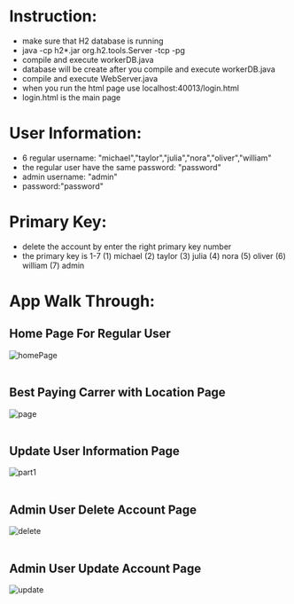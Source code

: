 # Instruction:
- make sure that H2 database is running   
- java -cp h2*.jar org.h2.tools.Server -tcp -pg
- compile and execute workerDB.java
- database will be create after you compile and execute workerDB.java
- compile and execute WebServer.java 
- when you run the html page use localhost:40013/login.html 
- login.html is the main page

# User Information: 
- 6 regular username: "michael","taylor","julia","nora","oliver","william"
- the regular user have the same password: "password"
- admin username: "admin" 
- password:"password" 

# Primary Key:
- delete the account by enter the right primary key number
- the primary key is 1-7
(1) michael
(2) taylor
(3) julia
(4) nora
(5) oliver
(6) william
(7) admin


# App Walk Through:
## Home Page For Regular User
![homePage](https://github.com/user-attachments/assets/0d473f4d-d2c3-46ff-a88e-450b123827e4)
<br>
<br>




## Best Paying Carrer with Location Page
![page](https://github.com/user-attachments/assets/7c591ff4-2760-45a5-ad67-c09b2f32318e)
<br>
<br>


## Update User Information Page
![part1](https://github.com/user-attachments/assets/0ac78a36-a5c5-46c6-94c0-9a0f422953c0)
<br>
<br>


## Admin User Delete Account Page
![delete](https://github.com/user-attachments/assets/ca6fc766-de97-4734-a83d-11c7890f1678)
<br>
<br>

## Admin User Update Account Page
![update](https://github.com/user-attachments/assets/ee93a10a-0cd8-497e-9e5c-75a60960688d)
<br>
<br>










